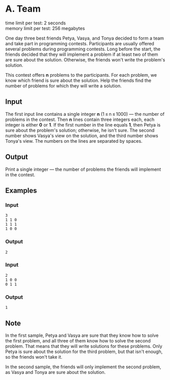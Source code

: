 # A. Team

time limit per test: 2 seconds  
memory limit per test: 256 megabytes  

One day three best friends Petya, Vasya, and Tonya decided to form a team and take part in programming contests. Participants are usually offered several problems during programming contests. Long before the start, the friends decided that they will implement a problem if at least two of them are sure about the solution. Otherwise, the friends won't write the problem's solution.

This contest offers **n** problems to the participants. For each problem, we know which friend is sure about the solution. Help the friends find the number of problems for which they will write a solution.

## Input
The first input line contains a single integer **n** (1 ≤ n ≤ 1000) — the number of problems in the contest. Then **n** lines contain three integers each, each integer is either **0** or **1**. If the first number in the line equals **1**, then Petya is sure about the problem's solution; otherwise, he isn't sure. The second number shows Vasya's view on the solution, and the third number shows Tonya's view. The numbers on the lines are separated by spaces.

## Output
Print a single integer — the number of problems the friends will implement in the contest.

## Examples
### Input
```
3
1 1 0
1 1 1
1 0 0
```
### Output
```
2
```

### Input
```
2
1 0 0
0 1 1
```
### Output
```
1
```

## Note
In the first sample, Petya and Vasya are sure that they know how to solve the first problem, and all three of them know how to solve the second problem. That means that they will write solutions for these problems. Only Petya is sure about the solution for the third problem, but that isn't enough, so the friends won't take it.

In the second sample, the friends will only implement the second problem, as Vasya and Tonya are sure about the solution.


